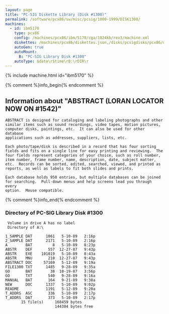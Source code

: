 ```yaml
---
layout: page
title: "PC-SIG Diskette Library (Disk #1300)"
permalink: /software/pcx86/sw/misc/pcsig/1000-1999/DISK1300/
machines:
  - id: ibm5170
    type: pcx86
    config: /machines/pcx86/ibm/5170/cga/1024kb/rev3/machine.xml
    diskettes: /machines/pcx86/diskettes.json,/disks/pcsigdisks/pcx86/diskettes.json
    autoGen: true
    autoMount:
      B: "PC-SIG Library Disk #1300"
    autoType: $date\r$time\rB:\rDIR\r
---
```


{% include machine.html id="ibm5170" %}

{% comment %}info_begin{% endcomment %}

## Information about "ABSTRACT (LORAN LOCATOR NOW ON #1542)"

    ABSTRACT is designed for cataloging and labeling photographs and other
    similar items such as sound recordings, video tapes, motion pictures,
    computer disks, paintings, etc.  It can also be used for other database
    applications such as addresses, suppliers, lists, etc.
    
    Each photo/tape/disk is described in a record that has four sorting
    fields and fits on a single line for easy printing and reviewing.  The
    four fields represent categories of your choice, such as roll number,
    item number, frame number, name, description, date, subject matter,
    etc.  Records can be sorted, edited, searched, viewed, and printed as
    reports, as well as labels to fit both slides and prints.
    
    Each database holds 950 entries, but multiple databases can be joined
    for searching.  Pull-down menus and help screens lead you through every
    option.  Mouse compatible.
{% comment %}info_end{% endcomment %}


### Directory of PC-SIG Library Disk #1300

     Volume in drive A has no label
     Directory of A:\

    1_SAMPLE DAT      1861   5-10-89   2:16p
    2_SAMPLE DAT      2171   5-10-89   2:16p
    A        BAT         8   5-10-89   8:23p
    ABSTR    DEF       557  12-27-87   9:43p
    ABSTR    EXE    101019   5-10-89   8:43a
    ABSTR    MNU       210  12-27-87   9:43p
    ABSTRACT DOC     57169   5-12-89   9:19a
    FILE1300 TXT      1485   9-28-89   9:35a
    GO       BAT        38  10-19-87   3:56p
    GO       TXT       540   9-28-89   9:16a
    MANUAL   BAT       164   9-21-89   9:38a
    NEW      DOC      1337   5-10-89   9:02p
    README            1191   5-12-89   9:20a
    T_ADDRS  ASC       336   5-10-89   2:17p
    T_ADDRS  DAT       373   5-10-89   2:17p
           15 file(s)     168459 bytes
                          144384 bytes free
